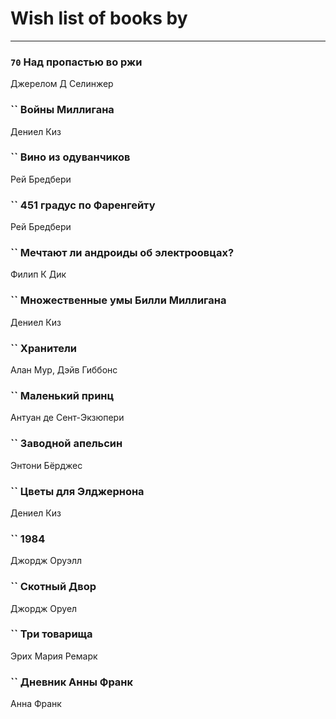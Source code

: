 # Wish list of books by [](https://plus.google.com/u/0/106033731903118559839/)
---

### `70` Над пропастью во ржи
Джерелом Д Селинжер

### `` Войны Миллигана
Дениел Киз

### `` Вино из одуванчиков
Рей Бредбери

### `` 451 градус по Фаренгейту
Рей Бредбери

### `` Мечтают ли андроиды об электроовцах?
Филип К Дик

### `` Множественные умы Билли Миллигана
Дениел Киз

### `` Хранители
Алан Мур, Дэйв Гиббонс

### `` Маленький принц
Антуан де Сент-Экзюпери

### `` Заводной апельсин
Энтони Бёрджес

### `` Цветы для Элджернона
Дениел Киз

### `` 1984
Джордж Оруэлл

### `` Скотный Двор
Джордж Оруел

### `` Три товарища
Эрих Мария Ремарк

### `` Дневник Анны Франк
Анна Франк

